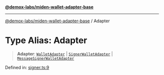 [**@demox-labs/miden-wallet-adapter-base**](../README.md)

***

[@demox-labs/miden-wallet-adapter-base](../globals.md) / Adapter

# Type Alias: Adapter

> **Adapter**: [`WalletAdapter`](WalletAdapter.md) \| [`SignerWalletAdapter`](SignerWalletAdapter.md) \| [`MessageSignerWalletAdapter`](MessageSignerWalletAdapter.md)

Defined in: [signer.ts:9](https://github.com/demox-labs/miden-wallet-adapter/blob/945eae693dfd04e72f79c45431d1d0335907d921/packages/core/base/signer.ts#L9)
